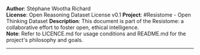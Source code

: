**Author**: Stéphane Wootha Richard  
**License**: Open Reasoning Dataset License v0.1
**Project**: #Resistome - Open Thinking Dataset
**Description**: This document is part of the Resistome: a collaborative effort to foster open, ethical intelligence.  
**Note**: Refer to LICENCE.md for usage conditions and README.md for the project's philosophy and goals.

---
